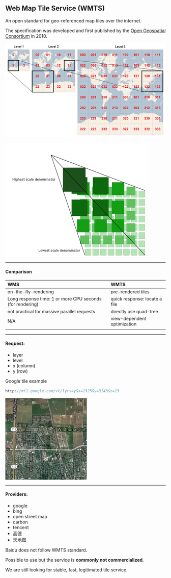 ## Web Map Tile Service \(WMTS\)



An open standard for geo-referenced map tiles over the internet.

The specification was developed and first published by the [Open Geospatial Consortium](https://en.wikipedia.org/wiki/Open_Geospatial_Consortium) in 2010.

![](/assets/earth_wmts_bingmap.jpg)

![](/assets/earth_WMTStilematrix_en.png)

---

#### Comparison

| WMS | WMTS |
| :--- | :--- |
| on-the-fly-rendering | pre-rendered tiles |
| Long response time: 1 or more CPU seconds \(for rendering\) | quick response: locate a file |
| not practical for massive parallel requests | directly use quad-tree |
| N/A | view-dependent optimization |
|  |  |

---

#### Request:

* layer
* level
* x \(column\)
* y \(row\)

Google tile example

```js
http://mt1.google.com/vt/lyrs=y&x=1325&y=3143&z=13
```

![](/assets/earth_lyrs=y&x=1325&y=3143&z=13.jpg)

---

#### Providers:

* google
* bing
* open street map
* carbon
* tencent
* 高德
* 天地图

Baidu does not follow WMTS standard.

Possible to use but the service is **commonly not commercialized**.

We are still looking for stable, fast, legitimated tile service. 

